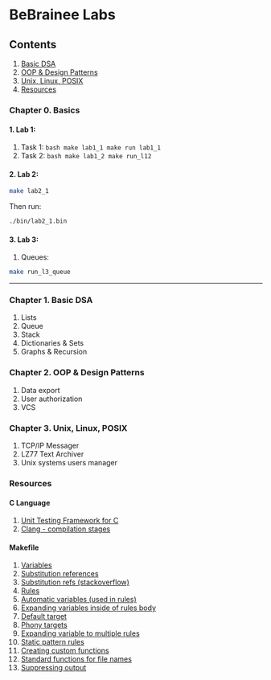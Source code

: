 # BeBrainee Labs
## Contents

1. [Basic DSA](#chapter-1-basic-dsa)
2. [OOP & Design Patterns](#chapter-2-oop--design-patterns)
3. [Unix, Linux, POSIX](#chapter-3-unix-linux-posix)
4. [Resources](#resources)

### Chapter 0. Basics
####  1. Lab 1:
  1. Task 1:
    ```bash
    make lab1_1
    make run lab1_1
    ```
  2. Task 2:
    ```bash
    make lab1_2
    make run_l12
    ```
    
####  2. Lab 2:
   ```bash
   make lab2_1
   ```
   Then run:
   ```bash
   ./bin/lab2_1.bin
   ```

#### 3. Lab 3:
  1. Queues:
  ```bash
  make run_l3_queue
  ```

---
### Chapter 1. Basic DSA
  1. Lists
  2. Queue
  3. Stack
  4. Dictionaries & Sets
  5. Graphs & Recursion

### Chapter 2. OOP & Design Patterns
  1. Data export
  2. User authorization
  3. VCS

### Chapter 3. Unix, Linux, POSIX
  1. TCP/IP Messager
  2. LZ77 Text Archiver
  3. Unix systems users manager


### Resources
#### C Language
1. [Unit Testing Framework for C](https://libcheck.github.io/check/)
2. [Clang - compilation stages](https://freecompilercamp.org/clang-basics/)

#### Makefile
1. [Variables](https://web.mit.edu/gnu/doc/html/make_6.html)
2. [Substitution references](https://www.gnu.org/software/make/manual/make.html#Substitution-Refs)
3. [Substitution refs (stackoverflow)](https://stackoverflow.com/questions/12069457/how-to-change-the-extension-of-each-file-in-a-list-with-multiple-extensions-in-g)
4. [Rules](https://www.gnu.org/software/make/manual/html_node/Rule-Introduction.html)
5. [Automatic variables (used in rules)](https://www.gnu.org/software/make/manual/html_node/Automatic-Variables.html#Automatic-Variables)
6. [Expanding variables inside of rules body](https://www.gnu.org/software/make/manual/html_node/Phony-Targets.html)
7. [Default target](https://stackoverflow.com/questions/2057689/how-does-make-app-know-default-target-to-build-if-no-target-is-specified)
8. [Phony targets](https://www.gnu.org/software/make/manual/html_node/Phony-Targets.html)
9. [Expanding variable to multiple rules](https://stackoverflow.com/questions/28804025/how-to-expand-variables-to-multiple-rules-in-makefile)
10. [Static pattern rules](https://www.gnu.org/software/make/manual/html_node/Static-Usage.html#Static-Usage)
11. [Creating custom functions](https://coderwall.com/p/cezf6g/define-your-own-function-in-a-makefile)
12. [Standard functions for file names](https://www.gnu.org/software/make/manual/make.html#Text-Functions)
13. [Suppressing output](https://stackoverflow.com/questions/24005166/gnu-make-silent-by-default)

